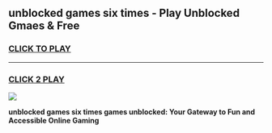 
## unblocked games six times - Play Unblocked Gmaes & Free
<h3>
<a href="https://premium.freeplayer.one?title=unblocked_games_six_times&ref=19F">CLICK TO PLAY</a></h3>
<hr>

<h3>
<a href="https://premium.freeplayer.one?title=unblocked_games_six_times&ref=19F">CLICK 2 PLAY</a>
  
</h3>

<a href="https://premium.freeplayer.one?title=unblocked_games_six_times&ref=19F/"><img src="https://clearcache.store/games.png"></a>


**unblocked games six times games unblocked: Your Gateway to Fun and Accessible Online Gaming**
